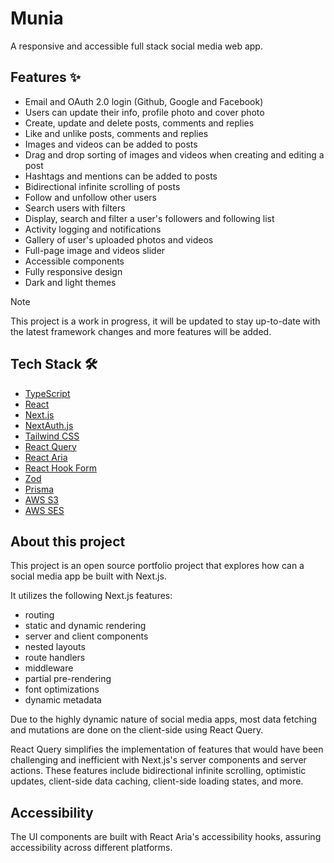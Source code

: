# Munia

A responsive and accessible full stack social media web app.

## Features ✨

- Email and OAuth 2.0 login (Github, Google and Facebook)
- Users can update their info, profile photo and cover photo
- Create, update and delete posts, comments and replies
- Like and unlike posts, comments and replies
- Images and videos can be added to posts
- Drag and drop sorting of images and videos when creating and editing a post
- Hashtags and mentions can be added to posts
- Bidirectional infinite scrolling of posts
- Follow and unfollow other users
- Search users with filters
- Display, search and filter a user's followers and following list
- Activity logging and notifications
- Gallery of user's uploaded photos and videos
- Full-page image and videos slider
- Accessible components
- Fully responsive design
- Dark and light themes

> [!NOTE]  
> This project is a work in progress, it will be updated to stay up-to-date with the latest framework changes and more features will be added.

## Tech Stack 🛠️

- [TypeScript](https://www.typescriptlang.org/)
- [React](https://react.dev/)
- [Next.js](https://nextjs.org/)
- [NextAuth.js](https://next-auth.js.org/)
- [Tailwind CSS](https://tailwindcss.com/)
- [React Query](https://tanstack.com/query/latest/docs/react/overview)
- [React Aria](https://react-spectrum.adobe.com/react-aria/getting-started.html)
- [React Hook Form](https://react-hook-form.com/)
- [Zod](https://zod.dev/)
- [Prisma](https://www.prisma.io/)
- [AWS S3](https://aws.amazon.com/s3/)
- [AWS SES](https://aws.amazon.com/ses/)

## About this project

This project is an open source portfolio project that explores how can a social media app be built with Next.js.

It utilizes the following Next.js features:

- routing
- static and dynamic rendering
- server and client components
- nested layouts
- route handlers
- middleware
- partial pre-rendering
- font optimizations
- dynamic metadata

Due to the highly dynamic nature of social media apps, most data fetching and mutations are done on the client-side using React Query.

React Query simplifies the implementation of features that would have been challenging and inefficient with Next.js's server components and server actions. These features include bidirectional infinite scrolling, optimistic updates, client-side data caching, client-side loading states, and more.

## Accessibility

The UI components are built with React Aria's accessibility hooks, assuring accessibility across different platforms.
